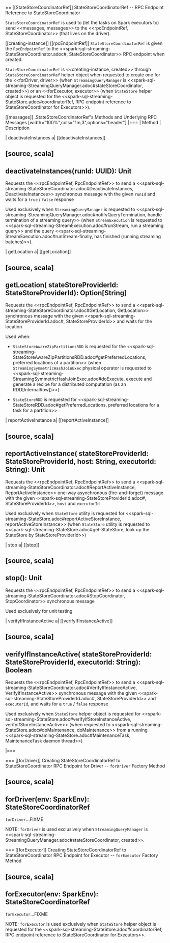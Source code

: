== [[StateStoreCoordinatorRef]] StateStoreCoordinatorRef -- RPC Endpoint Reference to StateStoreCoordinator

`StateStoreCoordinatorRef` is used to (let the tasks on Spark executors to) send <<messages, messages>> to the <<rpcEndpointRef, StateStoreCoordinator>> (that lives on the driver).

[[creating-instance]]
[[rpcEndpointRef]]
`StateStoreCoordinatorRef` is given the `RpcEndpointRef` to the <<spark-sql-streaming-StateStoreCoordinator.adoc#, StateStoreCoordinator>> RPC endpoint when created.

`StateStoreCoordinatorRef` is <<creating-instance, created>> through `StateStoreCoordinatorRef` helper object when requested to create one for the <<forDriver, driver>> (when `StreamingQueryManager` is <<spark-sql-streaming-StreamingQueryManager.adoc#stateStoreCoordinator, created>>) or an <<forExecutor, executor>> (when `StateStore` helper object is requested for the <<spark-sql-streaming-StateStore.adoc#coordinatorRef, RPC endpoint reference to StateStoreCoordinator for Executors>>).

[[messages]]
.StateStoreCoordinatorRef's Methods and Underlying RPC Messages
[width="100%",cols="1m,3",options="header"]
|===
| Method
| Description

| deactivateInstances
a| [[deactivateInstances]]

[source, scala]
----
deactivateInstances(runId: UUID): Unit
----

Requests the <<rpcEndpointRef, RpcEndpointRef>> to send a <<spark-sql-streaming-StateStoreCoordinator.adoc#DeactivateInstances, DeactivateInstances>> synchronous message with the given `runId` and waits for a `true` / `false` response

Used exclusively when `StreamingQueryManager` is requested to <<spark-sql-streaming-StreamingQueryManager.adoc#notifyQueryTermination, handle termination of a streaming query>> (when `StreamExecution` is requested to <<spark-sql-streaming-StreamExecution.adoc#runStream, run a streaming query>> and the query <<spark-sql-streaming-StreamExecution.adoc#runStream-finally, has finished (running streaming batches)>>).

| getLocation
a| [[getLocation]]

[source, scala]
----
getLocation(
  stateStoreProviderId: StateStoreProviderId): Option[String]
----

Requests the <<rpcEndpointRef, RpcEndpointRef>> to send a <<spark-sql-streaming-StateStoreCoordinator.adoc#GetLocation, GetLocation>> synchronous message with the given <<spark-sql-streaming-StateStoreProviderId.adoc#, StateStoreProviderId>> and waits for the location

Used when:

* `StateStoreAwareZipPartitionsRDD` is requested for the <<spark-sql-streaming-StateStoreAwareZipPartitionsRDD.adoc#getPreferredLocations, preferred locations of a partition>> (when `StreamingSymmetricHashJoinExec` physical operator is requested to <<spark-sql-streaming-StreamingSymmetricHashJoinExec.adoc#doExecute, execute and generate a recipe for a distributed computation (as an RDD[InternalRow])>>)

* `StateStoreRDD` is requested for <<spark-sql-streaming-StateStoreRDD.adoc#getPreferredLocations, preferred locations for a task for a partition>>

| reportActiveInstance
a| [[reportActiveInstance]]

[source, scala]
----
reportActiveInstance(
  stateStoreProviderId: StateStoreProviderId,
  host: String,
  executorId: String): Unit
----

Requests the <<rpcEndpointRef, RpcEndpointRef>> to send a <<spark-sql-streaming-StateStoreCoordinator.adoc#ReportActiveInstance, ReportActiveInstance>> one-way asynchronous (fire-and-forget) message with the given <<spark-sql-streaming-StateStoreProviderId.adoc#, StateStoreProviderId>>, `host` and `executorId`

Used exclusively when `StateStore` utility is requested for <<spark-sql-streaming-StateStore.adoc#reportActiveStoreInstance, reportActiveStoreInstance>> (when `StateStore` utility is requested to <<spark-sql-streaming-StateStore.adoc#get-StateStore, look up the StateStore by StateStoreProviderId>>)

| stop
a| [[stop]]

[source, scala]
----
stop(): Unit
----

Requests the <<rpcEndpointRef, RpcEndpointRef>> to send a <<spark-sql-streaming-StateStoreCoordinator.adoc#StopCoordinator, StopCoordinator>> synchronous message

Used exclusively for unit testing

| verifyIfInstanceActive
a| [[verifyIfInstanceActive]]

[source, scala]
----
verifyIfInstanceActive(
  stateStoreProviderId: StateStoreProviderId,
  executorId: String): Boolean
----

Requests the <<rpcEndpointRef, RpcEndpointRef>> to send a <<spark-sql-streaming-StateStoreCoordinator.adoc#VerifyIfInstanceActive, VerifyIfInstanceActive>> synchronous message with the given <<spark-sql-streaming-StateStoreProviderId.adoc#, StateStoreProviderId>> and `executorId`, and waits for a `true` / `false` response

Used exclusively when `StateStore` helper object is requested for <<spark-sql-streaming-StateStore.adoc#verifyIfStoreInstanceActive, verifyIfStoreInstanceActive>> (when requested to <<spark-sql-streaming-StateStore.adoc#doMaintenance, doMaintenance>> from a running <<spark-sql-streaming-StateStore.adoc#MaintenanceTask, MaintenanceTask daemon thread>>)

|===

=== [[forDriver]] Creating StateStoreCoordinatorRef to StateStoreCoordinator RPC Endpoint for Driver -- `forDriver` Factory Method

[source, scala]
----
forDriver(env: SparkEnv): StateStoreCoordinatorRef
----

`forDriver`...FIXME

NOTE: `forDriver` is used exclusively when `StreamingQueryManager` is <<spark-sql-streaming-StreamingQueryManager.adoc#stateStoreCoordinator, created>>.

=== [[forExecutor]] Creating StateStoreCoordinatorRef to StateStoreCoordinator RPC Endpoint for Executor -- `forExecutor` Factory Method

[source, scala]
----
forExecutor(env: SparkEnv): StateStoreCoordinatorRef
----

`forExecutor`...FIXME

NOTE: `forExecutor` is used exclusively when `StateStore` helper object is requested for the <<spark-sql-streaming-StateStore.adoc#coordinatorRef, RPC endpoint reference to StateStoreCoordinator for Executors>>.
